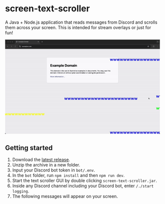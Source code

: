 # screen-text-scroller

A Java + Node.js application that reads messages from Discord and scrolls them across your screen.
This is intended for stream overlays or just for fun!

![demo.gif](images/demo.gif)

## Getting started

1. Download the [latest release](https://github.com/joeyshi12/screen-text-scroller/releases).
2. Unzip the archive in a new folder.
3. Input your Discord bot token in `bot/.env`.
4. In the `bot` folder, run `npm install` and then `npm run dev`.
5. Start the text scroller GUI by double clicking `screen-text-scroller.jar`.
6. Inside any Discord channel including your Discord bot, enter `/./start logging`.
7. The following messages will appear on your screen.
